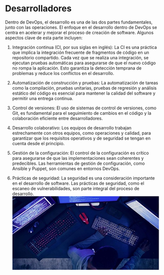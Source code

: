 # Desarrolladores
Dentro de DevOps, el desarrollo es una de las dos partes fundamentales, junto con las operaciones. El enfoque en el desarrollo dentro de DevOps se centra en acelerar y mejorar el proceso de creación de software. Algunos aspectos clave de esta parte incluyen:

1. Integración continua (CI, por sus siglas en inglés): La CI es una práctica que implica la integración frecuente de fragmentos de código en un repositorio compartido. Cada vez que se realiza una integración, se ejecutan pruebas automáticas para asegurarse de que el nuevo código no rompa la aplicación. Esto garantiza la detección temprana de problemas y reduce los conflictos en el desarrollo.

2. Automatización de construcción y pruebas: La automatización de tareas como la compilación, pruebas unitarias, pruebas de regresión y análisis estático del código es esencial para mantener la calidad del software y permitir una entrega continua.

3. Control de versiones: El uso de sistemas de control de versiones, como Git, es fundamental para el seguimiento de cambios en el código y la colaboración eficiente entre desarrolladores.

4. Desarrollo colaborativo: Los equipos de desarrollo trabajan estrechamente con otros equipos, como operaciones y calidad, para garantizar que los requisitos operativos y de seguridad se tengan en cuenta desde el principio.

5. Gestión de la configuración: El control de la configuración es crítico para asegurarse de que las implementaciones sean coherentes y predecibles. Las herramientas de gestión de configuración, como Ansible y Puppet, son comunes en entornos DevOps.

6. Prácticas de seguridad: La seguridad es una consideración importante en el desarrollo de software. Las prácticas de seguridad, como el escaneo de vulnerabilidades, son parte integral del proceso de desarrollo.
![image](/img/desarrolladores.jpg)
